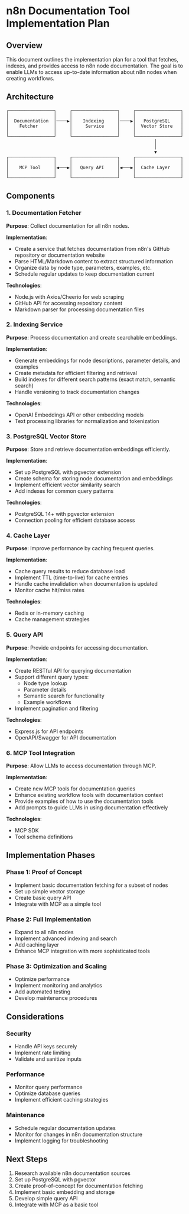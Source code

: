 # n8n Documentation Tool Implementation Plan

## Overview

This document outlines the implementation plan for a tool that fetches, indexes, and provides access to n8n node documentation. The goal is to enable LLMs to access up-to-date information about n8n nodes when creating workflows.

## Architecture

```
┌─────────────────┐     ┌─────────────────┐     ┌─────────────────┐
│                 │     │                 │     │                 │
│  Documentation  │────▶│    Indexing     │────▶│   PostgreSQL    │
│    Fetcher      │     │     Service     │     │  Vector Store   │
│                 │     │                 │     │                 │
└─────────────────┘     └─────────────────┘     └─────────────────┘
                                                        │
                                                        │
                                                        ▼
┌─────────────────┐     ┌─────────────────┐     ┌─────────────────┐
│                 │     │                 │     │                 │
│    MCP Tool     │◀───▶│   Query API     │◀───▶│  Cache Layer    │
│                 │     │                 │     │                 │
└─────────────────┘     └─────────────────┘     └─────────────────┘
```

## Components

### 1. Documentation Fetcher

**Purpose**: Collect documentation for all n8n nodes.

**Implementation**:
- Create a service that fetches documentation from n8n's GitHub repository or documentation website
- Parse HTML/Markdown content to extract structured information
- Organize data by node type, parameters, examples, etc.
- Schedule regular updates to keep documentation current

**Technologies**:
- Node.js with Axios/Cheerio for web scraping
- GitHub API for accessing repository content
- Markdown parser for processing documentation files

### 2. Indexing Service

**Purpose**: Process documentation and create searchable embeddings.

**Implementation**:
- Generate embeddings for node descriptions, parameter details, and examples
- Create metadata for efficient filtering and retrieval
- Build indexes for different search patterns (exact match, semantic search)
- Handle versioning to track documentation changes

**Technologies**:
- OpenAI Embeddings API or other embedding models
- Text processing libraries for normalization and tokenization

### 3. PostgreSQL Vector Store

**Purpose**: Store and retrieve documentation embeddings efficiently.

**Implementation**:
- Set up PostgreSQL with pgvector extension
- Create schema for storing node documentation and embeddings
- Implement efficient vector similarity search
- Add indexes for common query patterns

**Technologies**:
- PostgreSQL 14+ with pgvector extension
- Connection pooling for efficient database access

### 4. Cache Layer

**Purpose**: Improve performance by caching frequent queries.

**Implementation**:
- Cache query results to reduce database load
- Implement TTL (time-to-live) for cache entries
- Handle cache invalidation when documentation is updated
- Monitor cache hit/miss rates

**Technologies**:
- Redis or in-memory caching
- Cache management strategies

### 5. Query API

**Purpose**: Provide endpoints for accessing documentation.

**Implementation**:
- Create RESTful API for querying documentation
- Support different query types:
  - Node type lookup
  - Parameter details
  - Semantic search for functionality
  - Example workflows
- Implement pagination and filtering

**Technologies**:
- Express.js for API endpoints
- OpenAPI/Swagger for API documentation

### 6. MCP Tool Integration

**Purpose**: Allow LLMs to access documentation through MCP.

**Implementation**:
- Create new MCP tools for documentation queries
- Enhance existing workflow tools with documentation context
- Provide examples of how to use the documentation tools
- Add prompts to guide LLMs in using documentation effectively

**Technologies**:
- MCP SDK
- Tool schema definitions

## Implementation Phases

### Phase 1: Proof of Concept
- Implement basic documentation fetching for a subset of nodes
- Set up simple vector storage
- Create basic query API
- Integrate with MCP as a simple tool

### Phase 2: Full Implementation
- Expand to all n8n nodes
- Implement advanced indexing and search
- Add caching layer
- Enhance MCP integration with more sophisticated tools

### Phase 3: Optimization and Scaling
- Optimize performance
- Implement monitoring and analytics
- Add automated testing
- Develop maintenance procedures

## Considerations

### Security
- Handle API keys securely
- Implement rate limiting
- Validate and sanitize inputs

### Performance
- Monitor query performance
- Optimize database queries
- Implement efficient caching strategies

### Maintenance
- Schedule regular documentation updates
- Monitor for changes in n8n documentation structure
- Implement logging for troubleshooting

## Next Steps

1. Research available n8n documentation sources
2. Set up PostgreSQL with pgvector
3. Create proof-of-concept for documentation fetching
4. Implement basic embedding and storage
5. Develop simple query API
6. Integrate with MCP as a basic tool
